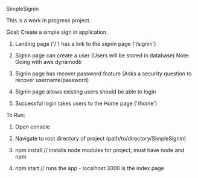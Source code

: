 SimpleSignin

This is a work in progress project.

Goal: Create a simple sign in application.

1. Landing page ('/') has a link to the signin page ('/signin')

2. Signin page can create a user (Users will be stored in database)
   Note: Going with aws dynamodb

3. Signin page has recover password feature (Asks a security question to recover username/password)

4. Signin page allows existing users should be able to login

5. Successful login takes users to the Home page ('/home')

To Run:

1. Open console

2. Navigate to root directory of project (path/to/directory/SimpleSignin)

3. npm install // installs node modules for project, must have node and npm

4. npm start // runs the app - localhost:3000 is the index page